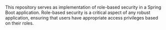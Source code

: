 This repository serves as implementation of role-based security in a Spring Boot application. Role-based security is a critical aspect of any robust application, ensuring that users have appropriate access privileges based on their roles.
